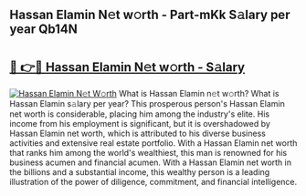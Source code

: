 ## Hassan Elamin N𝚎t w𝚘rth - Part-mKk S𝚊lary per year Qb14N

# <h2><a href="http://gc02kf.nevu.top/?p=Hassan+Elamin">🔗 👉🔴 Hassan Elamin N𝚎t w𝚘rth - S𝚊lary</a></h2>

[![Hassan Elamin N𝚎t W𝚘rth](https://i.imgur.com/Oavwk0R.jpeg)](http://gc02kf.nevu.top/?p=Hassan+Elamin)
What is Hassan Elamin n𝚎t w𝚘rth? What is Hassan Elamin s𝚊lary per year?
This prosperous person's Hassan Elamin net worth is considerable, placing him among the industry's elite. His income from his employment is significant, but it is overshadowed by Hassan Elamin net worth, which is attributed to his diverse business activities and extensive real estate portfolio. With a Hassan Elamin net worth that ranks him among the world's wealthiest, this man is renowned for his business acumen and financial acumen. With a Hassan Elamin net worth in the billions and a substantial income, this wealthy person is a leading illustration of the power of diligence, commitment, and financial intelligence.
